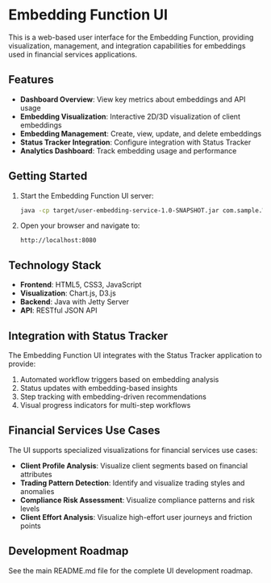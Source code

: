 # Embedding Function UI

This is a web-based user interface for the Embedding Function, providing visualization, management, and integration capabilities for embeddings used in financial services applications.

## Features

- **Dashboard Overview**: View key metrics about embeddings and API usage
- **Embedding Visualization**: Interactive 2D/3D visualization of client embeddings
- **Embedding Management**: Create, view, update, and delete embeddings
- **Status Tracker Integration**: Configure integration with Status Tracker
- **Analytics Dashboard**: Track embedding usage and performance

## Getting Started

1. Start the Embedding Function UI server:
   ```bash
   java -cp target/user-embedding-service-1.0-SNAPSHOT.jar com.sample.WebServer
   ```

2. Open your browser and navigate to:
   ```
   http://localhost:8080
   ```

## Technology Stack

- **Frontend**: HTML5, CSS3, JavaScript
- **Visualization**: Chart.js, D3.js
- **Backend**: Java with Jetty Server
- **API**: RESTful JSON API

## Integration with Status Tracker

The Embedding Function UI integrates with the Status Tracker application to provide:

1. Automated workflow triggers based on embedding analysis
2. Status updates with embedding-based insights
3. Step tracking with embedding-driven recommendations
4. Visual progress indicators for multi-step workflows

## Financial Services Use Cases

The UI supports specialized visualizations for financial services use cases:

- **Client Profile Analysis**: Visualize client segments based on financial attributes
- **Trading Pattern Detection**: Identify and visualize trading styles and anomalies
- **Compliance Risk Assessment**: Visualize compliance patterns and risk levels
- **Client Effort Analysis**: Visualize high-effort user journeys and friction points

## Development Roadmap

See the main README.md file for the complete UI development roadmap. 